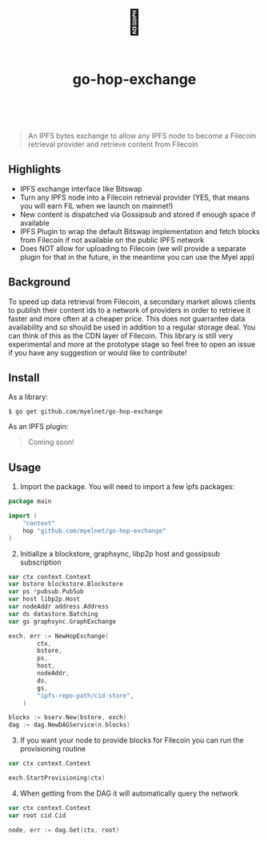 <h1 align="center">
<br>
<font size="7">🦗</font>
<br>
<br>
<br>
go-hop-exchange
<br>
<br>
<br>
</h1>

> An IPFS bytes exchange to allow any IPFS node to become a Filecoin retrieval provider
> and retrieve content from Filecoin

## Highlights

- IPFS exchange interface like Bitswap
- Turn any IPFS node into a Filecoin retrieval provider (YES, that means you will earn FIL when we launch on mainnet!)
- New content is dispatched via Gossipsub and stored if enough space if available
- IPFS Plugin to wrap the default Bitswap implementation and fetch blocks from Filecoin if not available on the public IPFS network
- Does NOT allow for uploading to Filecoin (we will provide a separate plugin for that in the future, in the meantime you can use the Myel app)

## Background

To speed up data retrieval from Filecoin, a secondary market allows clients to publish their content ids to a network of providers
in order to retrieve it faster and more often at a cheaper price. This does not guarrantee data availability and so should be used
in addition to a regular storage deal. You can think of this as the CDN layer of Filecoin. This library is still very experimental 
and more at the prototype stage so feel free to open an issue if you have any suggestion or would like to contribute!

## Install

As a library:

```
$ go get github.com/myelnet/go-hop-exchange
```

As an IPFS plugin:

> Coming soon!

## Usage

1. Import the package. You will need to import a few ipfs packages:

```go
package main

import (
	"context"
	hop "github.com/myelnet/go-hop-exchange"
)

```

2. Initialize a blockstore, graphsync, libp2p host and gossipsub subscription

```go
var ctx context.Context
var bstore blockstore.Blockstore
var ps *pubsub.PubSub
var host libp2p.Host
var nodeAddr address.Address
var ds datastore.Batching
var gs graphsync.GraphExchange

exch, err := NewHopExchange(
		ctx,
		bstore,
		ps,
		host,
		nodeAddr,
		ds,
		gs,
		"ipfs-repo-path/cid-store",
	)

blocks := bserv.New(bstore, exch)
dag := dag.NewDAGService(n.blocks)

```

3. If you want your node to provide blocks for Filecoin you can run the provisioning routine

```go
var ctx context.Context

exch.StartProvisioning(ctx)
```

4. When getting from the DAG it will automatically query the network

```go
var ctx context.Context
var root cid.Cid

node, err := dag.Get(ctx, root)
```
